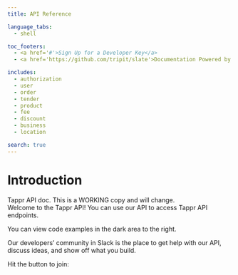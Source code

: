 ```yaml
---
title: API Reference

language_tabs:
  - shell

toc_footers:
  - <a href='#'>Sign Up for a Developer Key</a>
  - <a href='https://github.com/tripit/slate'>Documentation Powered by Slate</a>

includes:
  - authorization
  - user
  - order
  - tender
  - product
  - fee
  - discount
  - business
  - location

search: true
---
```

# Introduction

<aside class="notice">Tappr API doc. This is a WORKING copy and will change.</aside>
Welcome to the Tappr API! You can use our API to access Tappr API endpoints.

You can view code examples in the dark area to the right.

Our developers’ community in Slack is the place to get help with our API, discuss ideas, and show off what you build.

  Hit the button to join:  <script async defer src="https://slackin-tpsaqfrvhh.now.sh/slackin.js"></script>
